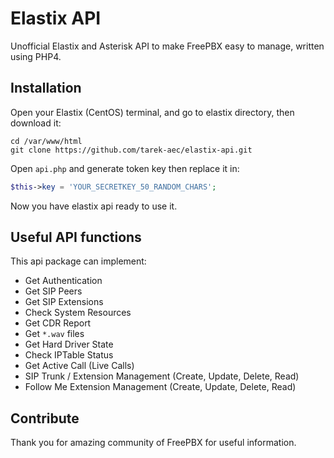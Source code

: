 # Elastix API
Unofficial Elastix and Asterisk API to make FreePBX easy to manage, written using PHP4.

## Installation
Open your Elastix (CentOS) terminal, and go to elastix directory, then download it:

```
cd /var/www/html
git clone https://github.com/tarek-aec/elastix-api.git
```

Open `api.php` and generate token key then replace it in:

```php
$this->key = 'YOUR_SECRETKEY_50_RANDOM_CHARS';
```

Now you have elastix api ready to use it.

## Useful API functions
This api package can implement:

* Get Authentication
* Get SIP Peers
* Get SIP Extensions
* Check System Resources
* Get CDR Report
* Get `*.wav` files
* Get Hard Driver State
* Check IPTable Status
* Get Active Call (Live Calls)
* SIP Trunk / Extension Management (Create, Update, Delete, Read)
* Follow Me Extension Management (Create, Update, Delete, Read)

## Contribute

Thank you for amazing community of FreePBX for useful information.